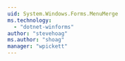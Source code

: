 ```yaml
---
uid: System.Windows.Forms.MenuMerge
ms.technology: 
  - "dotnet-winforms"
author: "stevehoag"
ms.author: "shoag"
manager: "wpickett"
---
```

